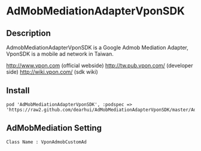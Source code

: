 AdMobMediationAdapterVponSDK
==========

## Description
AdmobMediationAdapterVponSDK is a Google Admob Mediation Adapter, VponSDK is a mobile ad network in Taiwan.

http://www.vpon.com (official webside)
http://tw.pub.vpon.com/ (developer side)
http://wiki.vpon.com/	(sdk wiki)

## Install
``` cocoapods
pod 'AdMobMediationAdapterVponSDK', :podspec => 'https://raw2.github.com/dearhui/AdMobMediationAdapterVponSDK/master/AdMobMediationAdapterVponSDK.podspec'
```

## AdMobMediation Setting
``` Class Name
Class Name : VponAdmobCustomAd
```

